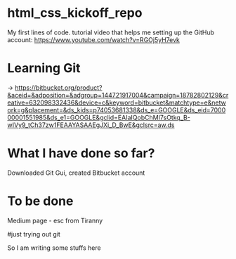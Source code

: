 # html_css_kickoff_repo
My first lines of code.
tutorial video that helps me setting up the GitHub account: https://www.youtube.com/watch?v=RGOj5yH7evk
# Learning Git 
-> https://bitbucket.org/product?&aceid=&adposition=&adgroup=144721917004&campaign=18782802129&creative=632098332436&device=c&keyword=bitbucket&matchtype=e&network=g&placement=&ds_kids=p74053681338&ds_e=GOOGLE&ds_eid=700000001551985&ds_e1=GOOGLE&gclid=EAIaIQobChMI7sOtkq_B-wIVy9_tCh37zw1FEAAYASAAEgJXi_D_BwE&gclsrc=aw.ds

# What I have done so far?
Downloaded Git Gui, created Bitbucket account


# To be done

Medium page - esc from Tiranny

#just trying out git

So I am writing some stuffs here
